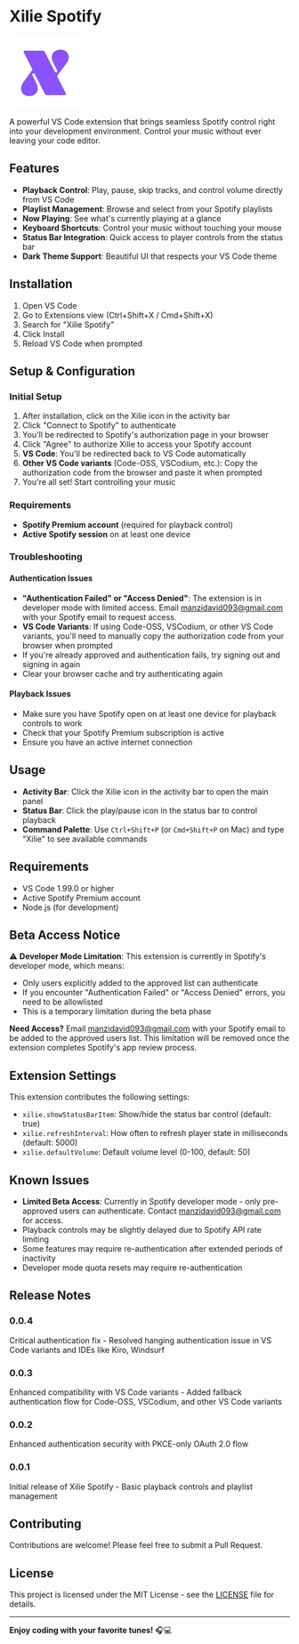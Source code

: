 # Xilie Spotify

![Xilie Spotify Logo](icons/xilie-icon.png)

A powerful VS Code extension that brings seamless Spotify control right into your development environment. Control your music without ever leaving your code editor.

## Features

- **Playback Control**: Play, pause, skip tracks, and control volume directly from VS Code
- **Playlist Management**: Browse and select from your Spotify playlists
- **Now Playing**: See what's currently playing at a glance
- **Keyboard Shortcuts**: Control your music without touching your mouse
- **Status Bar Integration**: Quick access to player controls from the status bar
- **Dark Theme Support**: Beautiful UI that respects your VS Code theme

## Installation

1. Open VS Code
2. Go to Extensions view (Ctrl+Shift+X / Cmd+Shift+X)
3. Search for "Xilie Spotify"
4. Click Install
5. Reload VS Code when prompted

## Setup & Configuration

### Initial Setup
1. After installation, click on the Xilie icon in the activity bar
2. Click "Connect to Spotify" to authenticate
3. You'll be redirected to Spotify's authorization page in your browser
4. Click "Agree" to authorize Xilie to access your Spotify account
5. **VS Code**: You'll be redirected back to VS Code automatically
6. **Other VS Code variants** (Code-OSS, VSCodium, etc.): Copy the authorization code from the browser and paste it when prompted
7. You're all set! Start controlling your music

### Requirements
- **Spotify Premium account** (required for playback control)
- **Active Spotify session** on at least one device

### Troubleshooting

#### Authentication Issues
- **"Authentication Failed" or "Access Denied"**: The extension is in developer mode with limited access. Email [manzidavid093@gmail.com](mailto:manzidavid093@gmail.com) with your Spotify email to request access.
- **VS Code Variants**: If using Code-OSS, VSCodium, or other VS Code variants, you'll need to manually copy the authorization code from your browser when prompted
- If you're already approved and authentication fails, try signing out and signing in again
- Clear your browser cache and try authenticating again

#### Playback Issues  
- Make sure you have Spotify open on at least one device for playback controls to work
- Check that your Spotify Premium subscription is active
- Ensure you have an active internet connection

## Usage

- **Activity Bar**: Click the Xilie icon in the activity bar to open the main panel
- **Status Bar**: Click the play/pause icon in the status bar to control playback
- **Command Palette**: Use `Ctrl+Shift+P` (or `Cmd+Shift+P` on Mac) and type "Xilie" to see available commands

## Requirements

- VS Code 1.99.0 or higher
- Active Spotify Premium account
- Node.js (for development)

## Beta Access Notice

⚠️ **Developer Mode Limitation**: This extension is currently in Spotify's developer mode, which means:
- Only users explicitly added to the approved list can authenticate
- If you encounter "Authentication Failed" or "Access Denied" errors, you need to be allowlisted
- This is a temporary limitation during the beta phase

**Need Access?** Email [manzidavid093@gmail.com](mailto:manzidavid093@gmail.com) with your Spotify email to be added to the approved users list. This limitation will be removed once the extension completes Spotify's app review process.

## Extension Settings

This extension contributes the following settings:

* `xilie.showStatusBarItem`: Show/hide the status bar control (default: true)
* `xilie.refreshInterval`: How often to refresh player state in milliseconds (default: 5000)
* `xilie.defaultVolume`: Default volume level (0-100, default: 50)

## Known Issues

- **Limited Beta Access**: Currently in Spotify developer mode - only pre-approved users can authenticate. Contact [manzidavid093@gmail.com](mailto:manzidavid093@gmail.com) for access.
- Playback controls may be slightly delayed due to Spotify API rate limiting
- Some features may require re-authentication after extended periods of inactivity
- Developer mode quota resets may require re-authentication

## Release Notes

### 0.0.4

Critical authentication fix - Resolved hanging authentication issue in VS Code variants and IDEs like Kiro, Windsurf

### 0.0.3

Enhanced compatibility with VS Code variants - Added fallback authentication flow for Code-OSS, VSCodium, and other VS Code variants

### 0.0.2

Enhanced authentication security with PKCE-only OAuth 2.0 flow

### 0.0.1

Initial release of Xilie Spotify - Basic playback controls and playlist management

## Contributing

Contributions are welcome! Please feel free to submit a Pull Request.

## License

This project is licensed under the MIT License - see the [LICENSE](LICENSE) file for details.

---

**Enjoy coding with your favorite tunes!** 🎧💻